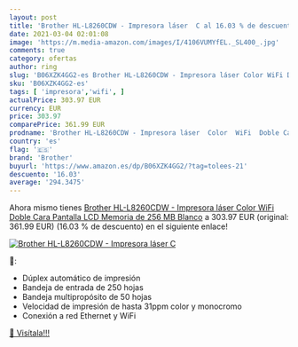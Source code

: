 ```yaml
---
layout: post
title: 'Brother HL-L8260CDW - Impresora láser  C al 16.03 % de descuento'
date: 2021-03-04 02:01:08
image: 'https://m.media-amazon.com/images/I/4106VUMYfEL._SL400_.jpg'
comments: true
category: ofertas
author: ring
slug: 'B06XZK4GG2-es Brother HL-L8260CDW - Impresora láser Color WiFi Doble...'
sku: 'B06XZK4GG2-es'
tags: [ 'impresora','wifi', ]
actualPrice: 303.97 EUR
currency: EUR
price: 303.97
comparePrice: 361.99 EUR
prodname: 'Brother HL-L8260CDW - Impresora láser  Color  WiFi  Doble Cara  Pantalla LCD  Memoria de 256 MB   Blanco'
country: 'es'
flag: '🇪🇸'
brand: 'Brother'
buyurl: 'https://www.amazon.es/dp/B06XZK4GG2/?tag=tolees-21'
descuento: '16.03'
average: '294.3475'
---
```


Ahora mismo tienes [Brother HL-L8260CDW - Impresora láser  Color  WiFi  Doble Cara  Pantalla LCD  Memoria de 256 MB   Blanco](https://www.amazon.es/dp/B06XZK4GG2/?tag=tolees-21) a 303.97 EUR (original: 361.99 EUR) (16.03 %  de descuento) en el siguiente enlace!

[![Brother HL-L8260CDW - Impresora láser  C](https://m.media-amazon.com/images/I/4106VUMYfEL._SL400_.jpg)](https://www.amazon.es/dp/B06XZK4GG2/?tag=tolees-21)

🔎:

- Dúplex automático de impresión
- Bandeja de entrada de 250 hojas
- Bandeja multipropósito de 50 hojas
- Velocidad de impresión de hasta 31ppm color y monocromo
- Conexión a red Ethernet y WiFi

[🛒 Visítala!!!](https://www.amazon.es/dp/B06XZK4GG2/?tag=tolees-21)
